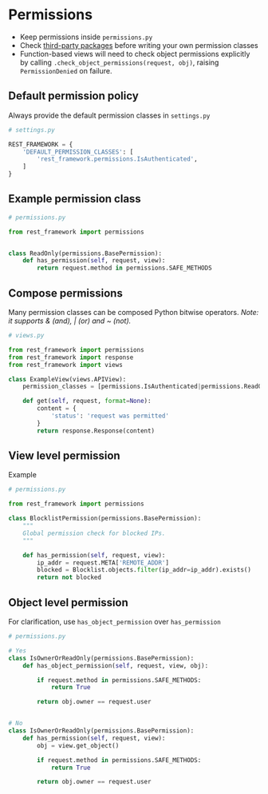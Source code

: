 # Permissions

* Keep permissions inside `permissions.py`
* Check [third-party packages](https://www.django-rest-framework.org/api-guide/permissions/#third-party-packages) before writing your own permission classes
* Function-based views will need to check object permissions explicitly by calling `.check_object_permissions(request, obj)`, raising `PermissionDenied` on failure.

## Default permission policy

Always provide the default permission classes in `settings.py`

```python
# settings.py

REST_FRAMEWORK = {
    'DEFAULT_PERMISSION_CLASSES': [
        'rest_framework.permissions.IsAuthenticated',
    ]
}
```

## Example permission class

```python
# permissions.py

from rest_framework import permissions


class ReadOnly(permissions.BasePermission):
    def has_permission(self, request, view):
        return request.method in permissions.SAFE_METHODS

```

## Compose permissions

Many permission classes can be composed Python bitwise operators.
*Note: it supports & (and), | (or) and ~ (not).*

```python
# views.py

from rest_framework import permissions
from rest_framework import response
from rest_framework import views

class ExampleView(views.APIView):
    permission_classes = [permissions.IsAuthenticated|permissions.ReadOnly]

    def get(self, request, format=None):
        content = {
            'status': 'request was permitted'
        }
        return response.Response(content)

```

## View level permission

Example

```python
# permissions.py

from rest_framework import permissions

class BlocklistPermission(permissions.BasePermission):
    """
    Global permission check for blocked IPs.
    """

    def has_permission(self, request, view):
        ip_addr = request.META['REMOTE_ADDR']
        blocked = Blocklist.objects.filter(ip_addr=ip_addr).exists()
        return not blocked
```

## Object level permission

For clarification, use `has_object_permission` over `has_permission`

```python
# permissions.py

# Yes
class IsOwnerOrReadOnly(permissions.BasePermission):
    def has_object_permission(self, request, view, obj):

        if request.method in permissions.SAFE_METHODS:
            return True

        return obj.owner == request.user


# No
class IsOwnerOrReadOnly(permissions.BasePermission):
    def has_permission(self, request, view):
        obj = view.get_object()

        if request.method in permissions.SAFE_METHODS:
            return True

        return obj.owner == request.user

```
